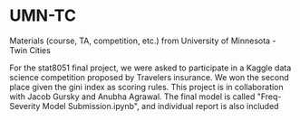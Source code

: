 # UMN-TC
Materials (course, TA, competition, etc.) from University of Minnesota - Twin Cities 

For the stat8051 final project, we were asked to participate in a Kaggle data science competition proposed by Travelers insurance. We won the second place given the gini index as scoring rules. This project is in collaboration with Jacob Gursky and Anubha Agrawal. The final model is called "Freq-Severity Model Submission.ipynb", and individual report is also included

